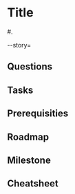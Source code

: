 # Title

#.

--story=

## Questions

## Tasks

## Prerequisities

## Roadmap

## Milestone

## Cheatsheet
